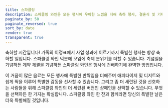 ```yaml
---
title: 스파클링
description: 스파클링 와인은 모든 행사에 우아한 느낌을 더해 축하 행사, 결혼식 및 기타 공식 행사에 완벽하게 어울립니다
paginate_by: 50
paginate_reversed: true
sort_by: date
render: true
transparent: true
---
```


축하할 시간입니다! 가족의 이정표에서 사업 성과에 이르기까지 특별한 행사는 항상 축하할 일입니다. 스파클링 와인 덕분에 모임에 축제 분위기를 더할 수 있습니다. 기념일을 기념하든 계약 체결을 기념하든 스파클링 와인은 행사에 건배하기에 완벽한 방법입니다.

이 거품이 많은 음료는 모든 행사에 특별한 반짝임을 더해주며 애피타이저 및 디저트와 쉽게 짝을 이루어 특별한 감동을 선사할 수 있습니다. 그리고 좀 더 세련된 것을 선호하는 사람들을 위해 스파클링 와인의 더 세련된 버전인 샴페인을 선택할 수 있습니다. 무엇을 선택하든 한 가지는 확실합니다. 스파클링 와인 한 잔과 함께라면 당신의 특별한 날은 더욱 특별해질 것입니다.
